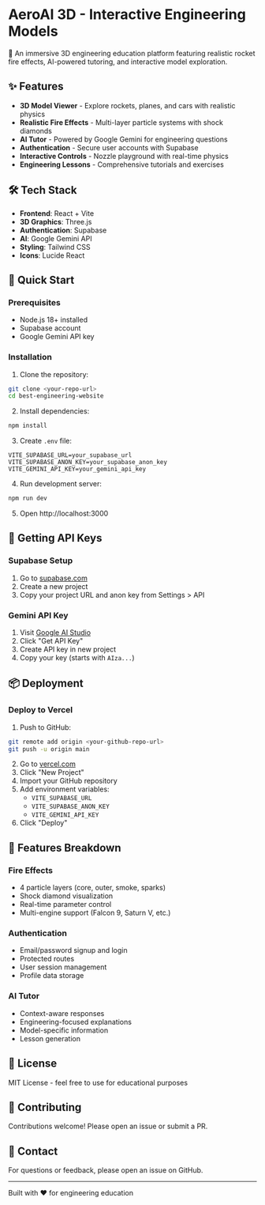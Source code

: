 # AeroAI 3D - Interactive Engineering Models

🚀 An immersive 3D engineering education platform featuring realistic rocket fire effects, AI-powered tutoring, and interactive model exploration.

## ✨ Features

- **3D Model Viewer** - Explore rockets, planes, and cars with realistic physics
- **Realistic Fire Effects** - Multi-layer particle systems with shock diamonds
- **AI Tutor** - Powered by Google Gemini for engineering questions
- **Authentication** - Secure user accounts with Supabase
- **Interactive Controls** - Nozzle playground with real-time physics
- **Engineering Lessons** - Comprehensive tutorials and exercises

## 🛠️ Tech Stack

- **Frontend**: React + Vite
- **3D Graphics**: Three.js
- **Authentication**: Supabase
- **AI**: Google Gemini API
- **Styling**: Tailwind CSS
- **Icons**: Lucide React

## 🚀 Quick Start

### Prerequisites

- Node.js 18+ installed
- Supabase account
- Google Gemini API key

### Installation

1. Clone the repository:
```bash
git clone <your-repo-url>
cd best-engineering-website
```

2. Install dependencies:
```bash
npm install
```

3. Create `.env` file:
```env
VITE_SUPABASE_URL=your_supabase_url
VITE_SUPABASE_ANON_KEY=your_supabase_anon_key
VITE_GEMINI_API_KEY=your_gemini_api_key
```

4. Run development server:
```bash
npm run dev
```

5. Open http://localhost:3000

## 🔑 Getting API Keys

### Supabase Setup
1. Go to [supabase.com](https://supabase.com)
2. Create a new project
3. Copy your project URL and anon key from Settings > API

### Gemini API Key
1. Visit [Google AI Studio](https://makersuite.google.com/app/apikey)
2. Click "Get API Key"
3. Create API key in new project
4. Copy your key (starts with `AIza...`)

## 📦 Deployment

### Deploy to Vercel

1. Push to GitHub:
```bash
git remote add origin <your-github-repo-url>
git push -u origin main
```

2. Go to [vercel.com](https://vercel.com)
3. Click "New Project"
4. Import your GitHub repository
5. Add environment variables:
   - `VITE_SUPABASE_URL`
   - `VITE_SUPABASE_ANON_KEY`
   - `VITE_GEMINI_API_KEY`
6. Click "Deploy"

## 🎯 Features Breakdown

### Fire Effects
- 4 particle layers (core, outer, smoke, sparks)
- Shock diamond visualization
- Real-time parameter control
- Multi-engine support (Falcon 9, Saturn V, etc.)

### Authentication
- Email/password signup and login
- Protected routes
- User session management
- Profile data storage

### AI Tutor
- Context-aware responses
- Engineering-focused explanations
- Model-specific information
- Lesson generation

## 📝 License

MIT License - feel free to use for educational purposes

## 🤝 Contributing

Contributions welcome! Please open an issue or submit a PR.

## 📧 Contact

For questions or feedback, please open an issue on GitHub.

---

Built with ❤️ for engineering education
